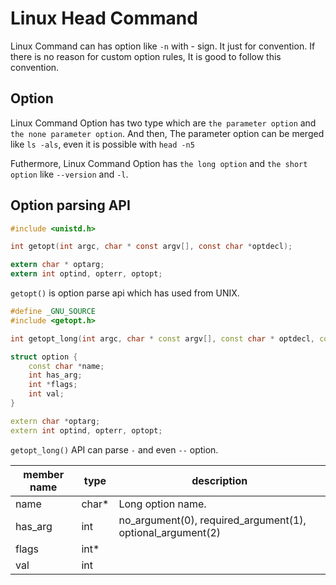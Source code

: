 # Linux Head Command

Linux Command can has option like `-n` with - sign. It just for convention.
If there is no reason for custom option rules, It is good to follow this convention.

## Option

Linux Command Option has two type which are `the parameter option` and `the none parameter option`.
And then, The parameter option can be merged like `ls -als`, even it is possible with `head -n5`

Futhermore, Linux Command Option has `the long option` and `the short option` like `--version` and `-l`.

## Option parsing API

```C
#include <unistd.h>

int getopt(int argc, char * const argv[], const char *optdecl);

extern char * optarg;
extern int optind, opterr, optopt;
```

`getopt()` is option parse api which has used from UNIX.

```C++
#define _GNU_SOURCE
#include <getopt.h>

int getopt_long(int argc, char * const argv[], const char * optdecl, const struct option *longoptdecl, iint *longindex);

struct option {
    const char *name;
    int has_arg;
    int *flags;
    int val;
}

extern char *optarg;
extern int optind, opterr, optopt;
```

`getopt_long()` API can parse `-` and even `--` option.

| member name | type   | description                                                |
| ----------- | ------ | ---------------------------------------------------------- |
| name        | char\* | Long option name.                                          |
| has_arg     | int    | no_argument(0), required_argument(1), optional_argument(2) |
| flags       | int\*  |
| val         | int    |                                                            |
